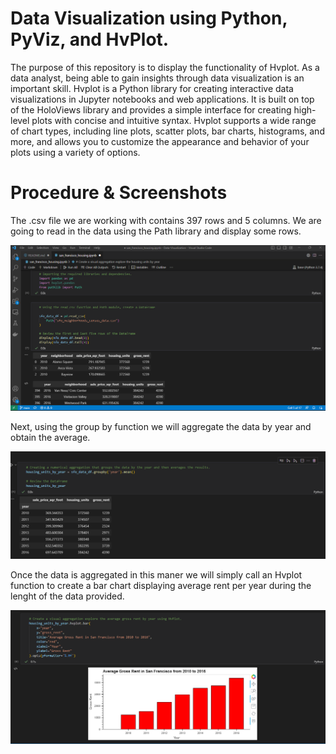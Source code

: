 Data Visualization using Python, PyViz, and HvPlot.
======
The purpose of this repository is to display the functionality of Hvplot. As a data analyst, being able to gain insights through data visualization is an important skill. Hvplot is a Python library for creating interactive data visualizations in Jupyter notebooks and web applications. It is built on top of the HoloViews library and provides a simple interface for creating high-level plots with concise and intuitive syntax. Hvplot supports a wide range of chart types, including line plots, scatter plots, bar charts, histograms, and more, and allows you to customize the appearance and behavior of your plots using a variety of options.

Procedure & Screenshots
======
The .csv file we are working with contains 397 rows and 5 columns. We are going to read in the data using the Path library and display some rows.

![alt text](https://github.com/Gsilvera24/Data-Visualization/blob/main/screenshots/real_one.png "VS CODE")

Next, using the group by function we will aggregate the data by year and obtain the average. 

![alt text](https://github.com/Gsilvera24/Data-Visualization/blob/main/screenshots/real_two.png "VS CODE")

Once the data is aggregated in this maner we will simply call an Hvplot function to create a bar chart displaying average rent per year during the lenght of the data provided.

![alt text](https://github.com/Gsilvera24/Data-Visualization/blob/main/screenshots/real_three.png "VS CODE")
